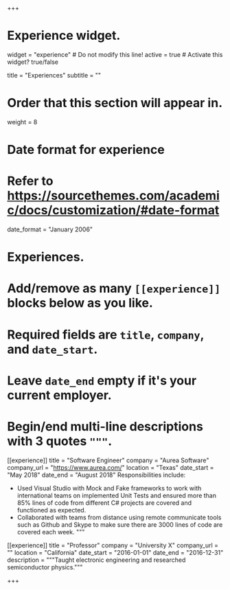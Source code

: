 +++
# Experience widget.
widget = "experience"  # Do not modify this line!
active = true  # Activate this widget? true/false

title = "Experiences"
subtitle = ""

# Order that this section will appear in.
weight = 8

# Date format for experience
#   Refer to https://sourcethemes.com/academic/docs/customization/#date-format
date_format = "January 2006"

# Experiences.
#   Add/remove as many `[[experience]]` blocks below as you like.
#   Required fields are `title`, `company`, and `date_start`.
#   Leave `date_end` empty if it's your current employer.
#   Begin/end multi-line descriptions with 3 quotes `"""`.
[[experience]]
  title = "Software Engineer"
  company = "Aurea Software"
  company_url = "https://www.aurea.com/"
  location = "Texas"
  date_start = "May 2018"
  date_end = "August 2018"
  Responsibilities include:

  * Used Visual Studio with Mock and Fake frameworks to work with international teams on
implemented Unit Tests and ensured more than 85% lines of code from different C# projects are
covered and functioned as expected.
  * Collaborated with teams from distance using remote communicate tools such as Github and Skype
to make sure there are 3000 lines of code are covered each week.
  """

[[experience]]
  title = "Professor"
  company = "University X"
  company_url = ""
  location = "California"
  date_start = "2016-01-01"
  date_end = "2016-12-31"
  description = """Taught electronic engineering and researched semiconductor physics."""

+++
